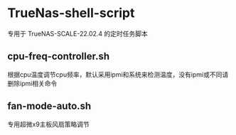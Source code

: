 # TrueNas-shell-script
专用于  TrueNAS-SCALE-22.02.4 的定时任务脚本
## cpu-freq-controller.sh
根据cpu温度调节cpu频率，默认采用ipmi和系统来检测温度，没有ipmi或不同请删除ipmi相关命令
## fan-mode-auto.sh
专用超微x9主板风扇策略调节
